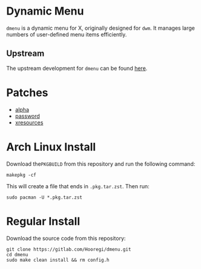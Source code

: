# Dynamic Menu

`dmenu` is a dynamic menu for X, originally designed for `dwm`. It manages large numbers of user-defined menu items efficiently.

## Upstream

The upstream development for `dmenu` can be found [here](https://git.suckless.org/dmenu).

# Patches

- [alpha](https://tools.suckless.org/dmenu/patches/alpha/)
- [password](https://tools.suckless.org/dmenu/patches/password/)
- [xresources](https://tools.suckless.org/dmenu/patches/xresources/)

# Arch Linux Install

Download the`PKGBUILD` from this repository and run the following command:

```
makepkg -cf
```

This will create a file that ends in `.pkg.tar.zst`. Then run:

```
sudo pacman -U *.pkg.tar.zst
```

# Regular Install

Download the source code from this repository:

```
git clone https://gitlab.com/Hooregi/dmenu.git
cd dmenu
sudo make clean install && rm config.h
```
